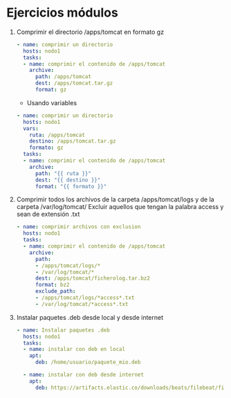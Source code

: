 # Ejercicios módulos


1. Comprimir el directorio /apps/tomcat en formato gz

    ```yaml
    - name: comprimir un directorio
      hosts: nodo1
      tasks:
      - name: comprimir el contenido de /apps/tomcat
        archive:
          path: /apps/tomcat
          dest: /apps/tomcat.tar.gz
          format: gz
    ```
    - Usando variables
    ```yaml
    - name: comprimir un directorio
      hosts: nodo1
      vars:
        ruta: /apps/tomcat
        destino: /apps/tomcat.tar.gz
        formato: gz 
      tasks:
      - name: comprimir el contenido de /apps/tomcat
        archive:
          path: "{{ ruta }}"
          dest: "{{ destino }}"
          format: "{{ formato }}"
    ```	
2. Comprimir todos los archivos de la carpeta /apps/tomcat/logs y de la carpeta /var/log/tomcat/  Excluir aquellos que tengan la palabra access y sean de extensión .txt

    ```yaml
    - name: comprimir archivos con exclusion
      hosts: nodo1
      tasks:
      - name: comprimir el contenido de /apps/tomcat
        archive:
          path: 
          - /apps/tomcat/logs/*
          - /var/log/tomcat/*
          dest: /apps/tomcat/ficherolog.tar.bz2
          format: bz2
          exclude_path:
          - /apps/tomcat/logs/*access*.txt
          - /var/log/tomcat/*access*.txt
    ```
3. Instalar paquetes .deb desde local y desde internet
    ```yaml
    - name: Instalar paquetes .deb
      hosts: nodo1
      tasks:
      - name: instalar con deb en local
        apt:
          deb: /home/usuario/paquete_mio.deb

      - name: instalar con deb desde internet
        apt:
          deb: https://artifacts.elastic.co/downloads/beats/filebeat/filebeat-7.17.2-amd64.deb
    ```
